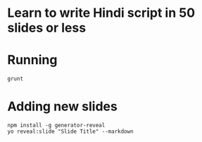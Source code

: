 # Learn to write Hindi script in 50 slides or less

# Running
```
grunt
```

# Adding new slides
```
npm install -g generator-reveal
yo reveal:slide "Slide Title" --markdown
```
